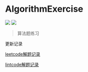 # AlgorithmExercise

![](https://img.shields.io/badge/247-leetcode-green.svg)
![](https://img.shields.io/badge/15-lintcode-blue.svg)


> 算法题练习


更新记录

[leetcode解题记录](./leetcode.md)

[lintcode解题记录](./lintcode.md)

